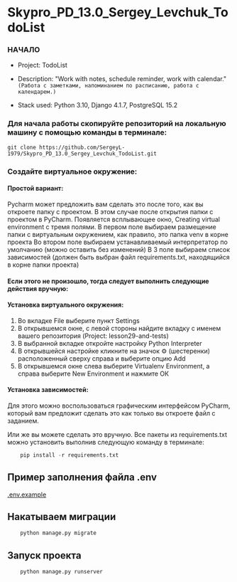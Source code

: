 # Skypro_PD_13.0_Sergey_Levchuk_TodoList

### НАЧАЛО

* Project: TodoList
* Description: "Work with notes, schedule reminder, work with calendar." \
`(Работа с заметками, напоминанием по расписанию, работа с календарем.)`

* Stack used: Python 3.10, Django 4.1.7, PostgreSQL 15.2

### Для начала работы скопируйте репозиторий на локальную машину с помощью команды в терминале:

`git clone https://github.com/SergeyL-1979/Skypro_PD_13.0_Sergey_Levchuk_TodoList.git`

### Создайте виртуальное окружение:

#### Простой вариант:
Pycharm может предложить вам сделать это после того, как вы откроете папку с проектом.
В этом случае после открытия папки с проектом в PyCharm.
Появляется всплывающее окно, Creating virtual environment c тремя полями.
В первом поле выбираем размещение папки с виртуальным окружением, как правило, это папка venv
в корне проекта
Во втором поле выбираем устанавливаемый интерпретатор по умолчанию (можно оставить без изменений)
В 3 поле выбираем список зависимостей (должен быть выбран файл requirements.txt, 
находящийся в корне папки проекта)

#### Если этого не произошло, тогда следует выполнить следующие действия вручную:
#### Установка виртуального окружения:
1. Во вкладке File выберите пункт Settings
2. В открывшемся окне, с левой стороны найдите вкладку с именем
вашего репозитория (Project: lesson29-and-tests)
3. В выбранной вкладке откройте настройку Python Interpreter
4. В открывшейся настройке кликните на значок ⚙ (шестеренки) 
расположенный сверху справа и выберите опцию Add
5. В открывшемся окне слева выберите Virtualenv Environment, 
а справа выберите New Environment и нажмите ОК

#### Установка зависимостей:
Для этого можно воспользоваться графическим интерфейсом PyCharm,
который вам предложит сделать это как только вы откроете файл с заданием.

Или же вы можете сделать это вручную.
Все пакеты из requirements.txt можно установить выполнив следующую команду в терминале: 
```python
    pip install -r requirements.txt
```

## Пример заполнения файла .env
[.env.example](.env.example)

## Накатываем миграции
```python
    python manage.py migrate
```

## Запуск проекта
```python
    python manage.py runserver
```
